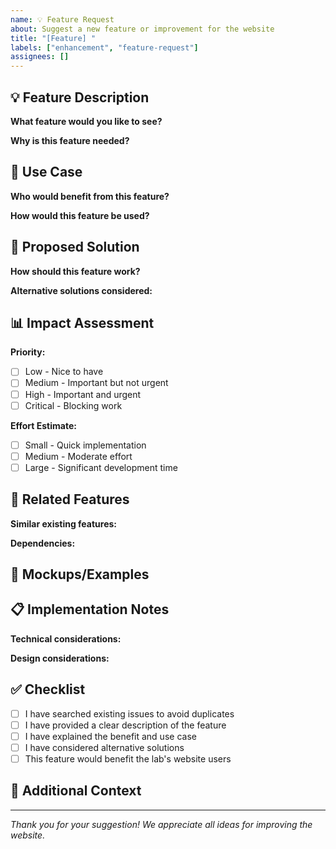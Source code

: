 ```yaml
---
name: 💡 Feature Request
about: Suggest a new feature or improvement for the website
title: "[Feature] "
labels: ["enhancement", "feature-request"]
assignees: []
---
```


## 💡 Feature Description

**What feature would you like to see?**
<!-- A clear and concise description of the feature you're requesting -->

**Why is this feature needed?**
<!-- Explain the problem this feature would solve or the benefit it would provide -->

## 🎯 Use Case

**Who would benefit from this feature?**
<!-- Who are the target users for this feature? -->

**How would this feature be used?**
<!-- Describe a typical use case or scenario -->

## 💭 Proposed Solution

**How should this feature work?**
<!-- Describe your proposed solution or approach -->

**Alternative solutions considered:**
<!-- Any other approaches you've thought about -->

## 📊 Impact Assessment

**Priority:**
- [ ] Low - Nice to have
- [ ] Medium - Important but not urgent
- [ ] High - Important and urgent
- [ ] Critical - Blocking work

**Effort Estimate:**
- [ ] Small - Quick implementation
- [ ] Medium - Moderate effort
- [ ] Large - Significant development time

## 🔗 Related Features

**Similar existing features:**
<!-- Are there any existing features that are similar? -->

**Dependencies:**
<!-- Any other features or changes this depends on? -->

## 📸 Mockups/Examples

<!-- If applicable, add mockups, wireframes, or examples of similar features -->

## 📋 Implementation Notes

**Technical considerations:**
<!-- Any technical details or constraints to consider -->

**Design considerations:**
<!-- Any design or UX considerations -->

## ✅ Checklist

- [ ] I have searched existing issues to avoid duplicates
- [ ] I have provided a clear description of the feature
- [ ] I have explained the benefit and use case
- [ ] I have considered alternative solutions
- [ ] This feature would benefit the lab's website users

## 📝 Additional Context

<!-- Add any other context, examples, or information that might be helpful -->

---
*Thank you for your suggestion! We appreciate all ideas for improving the website.* 